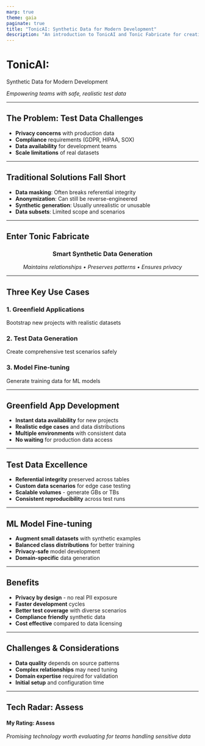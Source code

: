 ```yaml
---
marp: true
theme: gaia
paginate: true
title: "TonicAI: Synthetic Data for Modern Development"
description: "An introduction to TonicAI and Tonic Fabricate for creating test databases, test data, and fine-tuning models."
---
```


# TonicAI:  
Synthetic Data for Modern Development

*Empowering teams with safe, realistic test data*

---

## The Problem: Test Data Challenges

- **Privacy concerns** with production data
- **Compliance** requirements (GDPR, HIPAA, SOX)
- **Data availability** for development teams
- **Scale limitations** of real datasets

---

## Traditional Solutions Fall Short

- **Data masking**: Often breaks referential integrity
- **Anonymization**: Can still be reverse-engineered  
- **Synthetic generation**: Usually unrealistic or unusable
- **Data subsets**: Limited scope and scenarios

---

## Enter Tonic Fabricate

<div style="text-align: center;">

### Smart Synthetic Data Generation

*Maintains relationships • Preserves patterns • Ensures privacy*

</div>

---

## Three Key Use Cases

### 1. **Greenfield Applications**
Bootstrap new projects with realistic datasets

### 2. **Test Data Generation** 
Create comprehensive test scenarios safely

### 3. **Model Fine-tuning**
Generate training data for ML models

---

## Greenfield App Development

- **Instant data availability** for new projects
- **Realistic edge cases** and data distributions
- **Multiple environments** with consistent data
- **No waiting** for production data access

---

## Test Data Excellence

- **Referential integrity** preserved across tables
- **Custom data scenarios** for edge case testing
- **Scalable volumes** - generate GBs or TBs
- **Consistent reproducibility** across test runs

---

## ML Model Fine-tuning

- **Augment small datasets** with synthetic examples
- **Balanced class distributions** for better training
- **Privacy-safe** model development
- **Domain-specific** data generation

---

## Benefits

- **Privacy by design** - no real PII exposure
- **Faster development** cycles
- **Better test coverage** with diverse scenarios
- **Compliance friendly** synthetic data
- **Cost effective** compared to data licensing

---

## Challenges & Considerations

- **Data quality** depends on source patterns
- **Complex relationships** may need tuning
- **Domain expertise** required for validation
- **Initial setup** and configuration time

---

## Tech Radar: Assess

#### My Rating: Assess

*Promising technology worth evaluating for teams handling sensitive data*
